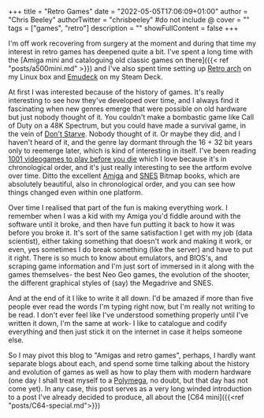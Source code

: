 +++
title = "Retro Games"
date = "2022-05-05T17:06:09+01:00"
author = "Chris Beeley"
authorTwitter = "chrisbeeley" #do not include @
cover = ""
tags = ["games", "retro"]
description = ""
showFullContent = false
+++

I'm off work recovering from surgery at the moment and during that time my interest in retro games has deepened quite a bit. I've spent a long time with the [Amiga mini and cataloguing old classic games on there]({{< ref "posts/a500mini.md" >}}) and I've also spent time setting up [Retro arch](https://www.retroarch.com/) on my Linux box and [Emudeck](https://www.emudeck.com/) on my Steam Deck.

At first I was interested because of the history of games. It's really interesting to see how they've developed over time, and I always find it fascinating when new genres emerge that were possible on old hardware but just nobody thought of it. You couldn't make a bombastic game like Call of Duty on a 48K Spectrum, but you could have made a survival game, in the vein of [Don't Starve](https://en.wikipedia.org/wiki/Don%27t_Starve). Nobody thought of it. Or maybe they did, and I haven't heard of it, and the genre lay dormant through the 16 + 32 bit years only to reemerge later, which is kind of interesting in itself. I've been reading [1001 videogames to play before you die](https://en.wikipedia.org/wiki/1001_Video_Games_You_Must_Play_Before_You_Die) which I love because it's in chronological order, and it's just really interesting to see the artform evolve over time. Ditto the excellent [Amiga](https://www.bitmapbooks.com/products/commodore-amiga-a-visual-commpendium) and [SNES](https://www.bitmapbooks.com/products/commodore-amiga-a-visual-commpendium) Bitmap books, which are absolutely beautiful, also in chronological order, and you can see how things changed even within one platform.

Over time I realised that part of the fun is making everything work. I remember when I was a kid with my Amiga you'd fiddle around with the software until it broke, and then have fun putting it back to how it was before you broke it. It's sort of the same satisfaction I get with my job (data scientist), either taking something that doesn't work and making it work, or even, yes sometimes I do break something (like the server) and have to put it right. There is so much to know about emulators, and BIOS's, and scraping game information and I'm just sort of immersed in it along with the games themselves- the best Neo Geo games, the evolution of the shooter, the different graphical styles of (say) the Megadrive and SNES.

And at the end of it I like to write it all down. I'd be amazed if more than five people ever read the words I'm typing right now, but I'm really not writing to be read. I don't ever feel like I've understood something properly until I've written it down, I'm the same at work- I like to catalogue and codify everything and then just stick it on the internet in case it helps someone else.

So I may pivot this blog to "Amigas and retro games", perhaps, I hardly want separate blogs about each, and spend some time talking about the history and evolution of games as well as how to play them with modern hardware (one day I shall treat myself to a [Polymega](https://polymega.com/), no doubt, but that day has not come yet). In any case, this post serves as a very long winded introduction to a post I've already decided to produce, all about the [C64 mini]({{<ref "posts/C64-special.md">}})